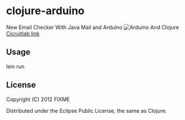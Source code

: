 # clojure-arduino

New Email Checker With Java Mail and Arduino
![Arduino And Clojure](https://www.circuitlab.com/circuit/2537p9/screenshot/540x405/)
[Cicruitlab link](https://www.circuitlab.com/circuit/2537p9/arduino-clojure-new-mail-checker/)

## Usage

lein run

## License

Copyright (C) 2012 FIXME

Distributed under the Eclipse Public License, the same as Clojure.
